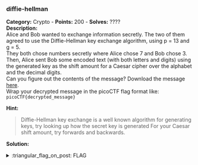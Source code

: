 ### diffie-hellman
**Category:** Crypto - **Points:** 200 - **Solves:** ????  
**Description:**  
Alice and Bob wanted to exchange information secretly. The two of them agreed to use the Diffie-Hellman key exchange algorithm, using p = 13 and g = 5.  
They both chose numbers secretly where Alice chose 7 and Bob chose 3. Then, Alice sent Bob some encoded text (with both letters and digits) using the generated key as the shift amount for a Caesar cipher over the alphabet and the decimal digits.  
Can you figure out the contents of the message? Download the message [here](./message.txt/).  
Wrap your decrypted message in the picoCTF flag format like: `picoCTF{decrypted_message}`  

**Hint:**
> Diffie-Hellman key exchange is a well known algorithm for generating keys, try looking up how the secret key is generated
> For your Caesar shift amount, try forwards and backwards.

**Solution:**  


<details>
  <summary>:triangular_flag_on_post: FLAG</summary>

  ```
  picoCTF{}
  ```
</details>
